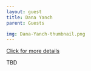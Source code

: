 ```yaml
---
layout: guest
title: Dana Yanch
parent: Guests

img: Dana-Yanch-thumbnail.png
---
```




<div class="badge-base LI-profile-badge" data-locale="en_US" data-size="medium" data-theme="light" data-type="VERTICAL" data-vanity="danayanch" data-version="v1"><a class="badge-base__link LI-simple-link" href="https://www.linkedin.com/in/danayanch?trk=profile-badge">Click for more details</a></div>


TBD
